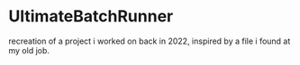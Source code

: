 # UltimateBatchRunner
recreation of a project i worked on back in 2022, inspired by a file i found at my old job.
